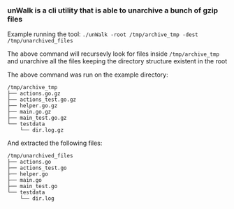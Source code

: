 ### unWalk is a cli utility that is able to unarchive a bunch of gzip files

Example running the tool:
`./unWalk -root /tmp/archive_tmp -dest /tmp/unarchived_files`

The above command will recursevly look for files inside `/tmp/archive_tmp` and unarchive all the files keeping the directory structure existent in the root

The above command was run on the example directory:

```
/tmp/archive_tmp
├── actions.go.gz
├── actions_test.go.gz
├── helper.go.gz
├── main.go.gz
├── main_test.go.gz
└── testdata
    └── dir.log.gz
```

And extracted the following files:
```
/tmp/unarchived_files
├── actions.go
├── actions_test.go
├── helper.go
├── main.go
├── main_test.go
└── testdata
    └── dir.log
```